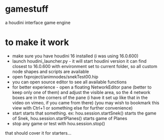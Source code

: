 # gamestuff
a houdini interface game engine

# to make it work
* make sure you have houdini 16 installed (i was using 16.0.600)
* launch houdini_launcher.py - it will start houdini version it can find closest to 16.0.600 with environment set to current folder, so all custom node shapes and scripts are available
* open fxproject/animnodes/snekTest00.hip
* you can open source editor to see all available functions
* for better experience - open a floating NetworkEditor pane (better to keep only one of them) and adjust the visible area, so the 4 network boxes are in the corners of the pane (i have it set up like that in the video on vimeo, if you came from there) (you may wish to bookmark this view with Ctrl+1 or something else for further convenience)
* start<Something> starts that something. ex: hou.session.startSnek() starts the game of Snek, hou.session.startPlanes() starts game of Planes
* stop any game or test with hou.session.stop()

that should cover it for starters...
